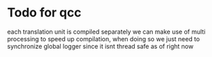 # Todo for qcc

each translation unit is compiled separately we can make use of multi processing to
speed up compilation, when doing so we just need to synchronize global logger since
it isnt thread safe as of right now


